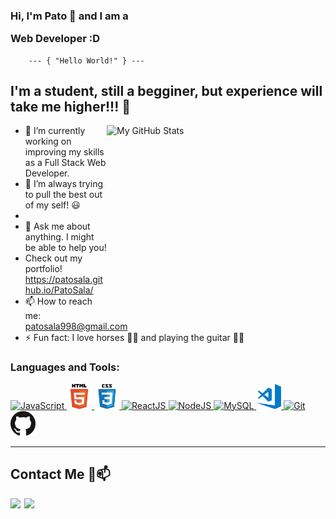 ### Hi, I'm Pato 👋 and I am a <p>Web Developer :D</p> 

        --- { "Hello World!" } ---

## I'm a student, still a begginer, but experience will take me higher!!! 🚀

<a href="#">
	<img align="right" alt="My GitHub Stats" src="https://i.pinimg.com/originals/e4/26/70/e426702edf874b181aced1e2fa5c6cde.gif" width="350px" height="300px" />
</a>

- 🔭 I’m currently working on improving my skills as a Full Stack Web Developer.
- 🌱 I’m always trying to pull the best out of my self! 😃
-
- 💬 Ask me about anything. I might be able to help you!
- Check out my portfolio! https://patosala.github.io/PatoSala/ 
- 📫 How to reach me: patosala998@gmail.com
- ⚡ Fun fact: I love horses 🐴🐎 and playing the guitar 🎸🎵

### Languages and Tools:

<a href="https://developer.mozilla.org/en-US/docs/Web/JavaScript">
		<img title="JavaScript" alt="JavaScript" src="https://cdn.iconscout.com/icon/free/png-256/javascript-2752148-2284965.png" width="40" height="40" />
	</a>
	<a href="https://reactjs.org/"> 
		<img title="Html" alt="Html" src="https://raw.githubusercontent.com/github/explore/80688e429a7d4ef2fca1e82350fe8e3517d3494d/topics/html/html.png" width="40" height="40" />
	</a>
	<a href="https://reactjs.org/"> 
		<img title="CSS" alt="CSS" src="https://raw.githubusercontent.com/github/explore/80688e429a7d4ef2fca1e82350fe8e3517d3494d/topics/css/css.png" width="40" height="40" />
	</a>
	<a href="https://reactjs.org/"> 
		<img title="ReactJS" alt="ReactJS" src="https://github.com/hussainweb/hussainweb/raw/main/icons/react.png" width="40" height="40" />
	</a>
	<a href="https://nodejs.org/en/">
		<img title="NodeJS" alt="NodeJS" src="https://cdn.iconscout.com/icon/free/png-512/node-js-1174925.png" width="40" height="40" />
	</a>
	<a href="https://www.mysql.com/"> 
		<img title="MySQL" alt="MySQL" src="https://raw.githubusercontent.com/Thomas-George-T/Thomas-George-T/master/assets/mysql.svg" width="40" height="40" />
	</a>
	<a href="https://code.visualstudio.com/"> 
		<img title="Visual Studio Code" alt="Visual Studio Code" src="https://raw.githubusercontent.com/github/explore/80688e429a7d4ef2fca1e82350fe8e3517d3494d/topics/visual-studio-code/visual-studio-code.png" width="40" height="40" />
	</a>
	<a href="https://git-scm.com/"> 
		<img title="Git" alt="Git" src="https://github.com/hussainweb/hussainweb/raw/main/icons/git.png" width="40" height="40" />	
	</a> 	
	<a href="">
		<img alt="GitHub" width="40px" height="40px" src="https://raw.githubusercontent.com/github/explore/78df643247d429f6cc873026c0622819ad797942/topics/github/github.png" />	
	</a>

---

## Contact Me 📩📫

<a href="mailto:patosala998@gmail.com?subject=Web%20Developer">
	<img align="left" width="22px" src="https://cdn.jsdelivr.net/npm/simple-icons@3.13.0/icons/gmail.svg" />
</a>
<a href="https://www.instagram.com/pato.sala/">
	<img align="left" width="22px" src="https://cdn.jsdelivr.net/npm/simple-icons@v3/icons/instagram.svg" />
</a>

